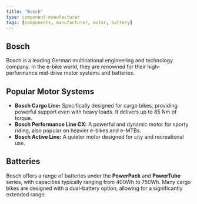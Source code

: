 ```yaml
---
title: "Bosch"
type: component-manufacturer
tags: [components, manufacturer, motor, battery]
---
```


## Bosch

Bosch is a leading German multinational engineering and technology company. In the e-bike world, they are renowned for their high-performance mid-drive motor systems and batteries.

## Popular Motor Systems

- **Bosch Cargo Line:** Specifically designed for cargo bikes, providing powerful support even with heavy loads. It delivers up to 85 Nm of torque.
- **Bosch Performance Line CX:** A powerful and dynamic motor for sporty riding, also popular on heavier e-bikes and e-MTBs.
- **Bosch Active Line:** A quieter motor designed for city and recreational use.

## Batteries

Bosch offers a range of batteries under the **PowerPack** and **PowerTube** series, with capacities typically ranging from 400Wh to 750Wh. Many cargo bikes are designed with a dual-battery option, allowing for a significantly extended range.
